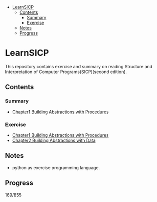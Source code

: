 - [LearnSICP](#learnsicp)
  - [Contents](#contents)
    - [Summary](#summary)
    - [Exercise](#exercise)
  - [Notes](#notes)
  - [Progress](#progress)

# LearnSICP

This repository contains exercise and summary on reading Structure and Interpretation of Computer Programs(SICP)(second edition).

## Contents

### Summary

- [Chapter1 Building Abstractions with Procedures](./C1_BuildingAbstractionsWithProcedures/Summary.md)


### Exercise

- [Chapter1 Building Abstractions with Procedures](./C1_BuildingAbstractionsWithProcedures/Exercise.md)
- [Chapter2 Building Abstractions with Data](./C2_BuildingAbstractionsWithData/Exercise.md)

## Notes

- python as exercise programming language.

## Progress

169/855
